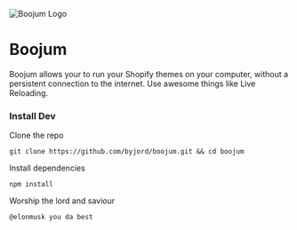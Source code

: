 ![Boojum Logo](http://i.imgur.com/ASdSuyl.png "Boojum Header")


# Boojum

Boojum allows your to run your Shopify themes on your computer, without a persistent connection to the internet. Use awesome things like Live Reloading.

### Install Dev

Clone the repo
```terminal
git clone https://github.com/byjord/boojum.git && cd boojum
```

Install dependencies
```terminal
npm install
```

Worship the lord and saviour
```terminal
@elonmusk you da best
```
